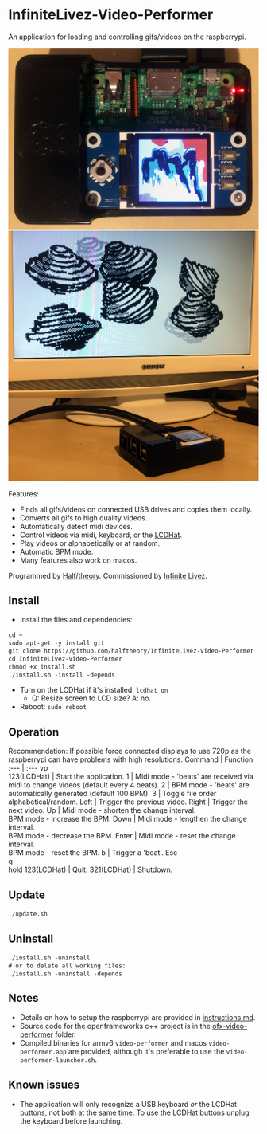# InfiniteLivez-Video-Performer
An application for loading and controlling gifs/videos on the raspberrypi.

![halftheory_image1.png](halftheory_image1.png?raw=true) ![halftheory_image2.png](halftheory_image2.png?raw=true)

Features:
- Finds all gifs/videos on connected USB drives and copies them locally.
- Converts all gifs to high quality videos.
- Automatically detect midi devices.
- Control videos via midi, keyboard, or the [LCDHat](https://www.waveshare.com/wiki/1.44inch_LCD_HAT).
- Play videos or alphabetically or at random.
- Automatic BPM mode.
- Many features also work on macos.

Programmed by [Half/theory](http://halftheory.com/). Commissioned by [Infinite Livez](https://infinitelivez.bandcamp.com/).

## Install
- Install the files and dependencies:
```
cd ~
sudo apt-get -y install git
git clone https://github.com/halftheory/InfiniteLivez-Video-Performer
cd InfiniteLivez-Video-Performer
chmod +x install.sh
./install.sh -install -depends
```
- Turn on the LCDHat if it's installed: `lcdhat on`
  - Q: Resize screen to LCD size? A: no.
- Reboot: `sudo reboot`

## Operation
Recommendation: If possible force connected displays to use 720p as the raspberrypi can have problems with high resolutions.
Command | Function
:--- | :---
vp<br/>123(LCDHat) | Start the application.
1 | Midi mode - 'beats' are received via midi to change videos (default every 4 beats).
2 | BPM mode - 'beats' are automatically generated (default 100 BPM).
3 | Toggle file order alphabetical/random.
Left | Trigger the previous video.
Right | Trigger the next video.
Up | Midi mode - shorten the change interval.<br/>BPM mode - increase the BPM.
Down | Midi mode - lengthen the change interval.<br/>BPM mode - decrease the BPM.
Enter | Midi mode - reset the change interval.<br/>BPM mode - reset the BPM.
b | Trigger a 'beat'.
Esc<br/>q<br/>hold 123(LCDHat) | Quit.
321(LCDHat) | Shutdown.

## Update
```
./update.sh
```

## Uninstall
```
./install.sh -uninstall
# or to delete all working files:
./install.sh -uninstall -depends
```

## Notes
- Details on how to setup the raspberrypi are provided in [instructions.md](instructions.md).
- Source code for the openframeworks c++ project is in the [ofx-video-performer](ofx-video-performer) folder.
- Compiled binaries for armv6 `video-performer` and macos `video-performer.app` are provided, although it's preferable to use the `video-performer-launcher.sh`.

## Known issues
- The application will only recognize a USB keyboard *or* the LCDHat buttons, not both at the same time. To use the LCDHat buttons unplug the keyboard before launching.
